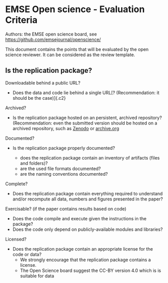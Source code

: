 EMSE Open science - Evaluation Criteria
=======================

Authors: the EMSE open science board, see
<https://github.com/emsejournal/openscience/>

This document contains the points that will be evaluated by the open science reviewer. It can be considered as the review template. 


Is the replication package?
--------


Downloadable behind a public URL?

-   Does the data and code lie behind a single URL[? (Recommendation: it
    should be the case)]{.c2}

Archived?

-   Is the replication package hosted on an persistent,
    archived repository? (Recommendation: even the submitted version
    should be hosted on a archived repository, such as [Zenodo](http://zenodo.org/) or [archive.org](https://archive.org/)

Documented?

-   Is the replication package properly documented?

    -   does the replication package contain an inventory of artifacts (files and folders)?
    -   are the used file formats documented?
    -   are the naming conventions documented?    

Complete?

-   Does the replication package contain everything required to understand and/or recompute all data, numbers and figures presented in the paper?

Exercisable? (if the paper contains results based on code)

-   Does the code compile and execute given the instructions in the package?
-   Does the code only depend on publicly-available modules and libraries?

Licensed?

-   Does the replication package contain an appropriate license for the code or data?
    -   We strongly encourage that the replication package contains a license.
    -   The Open Science board suggest the CC-BY version 4.0 which is is suitable for data

